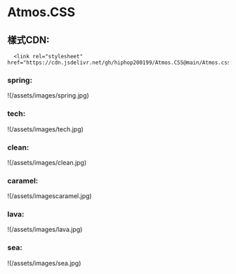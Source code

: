 # Atmos.CSS
## 樣式CDN:
      <link rel="stylesheet" href="https://cdn.jsdelivr.net/gh/hiphop200199/Atmos.CSS@main/Atmos.css"/>
### spring:
!(/assets/images/spring.jpg)
### tech:
!(/assets/images/tech.jpg)
### clean:
!(/assets/images/clean.jpg)
### caramel:
!(/assets/imagescaramel.jpg)
### lava:
!(/assets/images/lava.jpg)
### sea:
!(/assets/images/sea.jpg)
